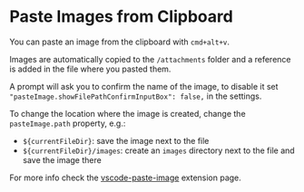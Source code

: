 # Paste Images from Clipboard

You can paste an image from the clipboard with `cmd+alt+v`.

Images are automatically copied to the `/attachments` folder and a reference is added in the file where you pasted them.

A prompt will ask you to confirm the name of the image, to disable it set `"pasteImage.showFilePathConfirmInputBox": false,` in the settings.

To change the location where the image is created, change the `pasteImage.path` property, e.g.:

- `${currentFileDir}`: save the image next to the file
- `${currentFileDir}/images`: create an `images` directory next to the file and save the image there

For more info check the [vscode-paste-image](https://github.com/mushanshitiancai/vscode-paste-image) extension page.
